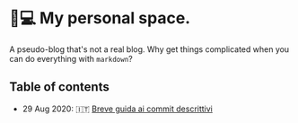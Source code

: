 # 🍍💻 My personal space.
A pseudo-blog that's not a real blog.
Why get things complicated when you can do everything with `markdown`?

## Table of contents
- 29 Aug 2020: 🇮🇹 [Breve guida ai commit descrittivi](https://github.com/dandelionsam/dandelionsam.github.io/blob/master/articles/breve-guida-ai-commit-descrittivi.md)
